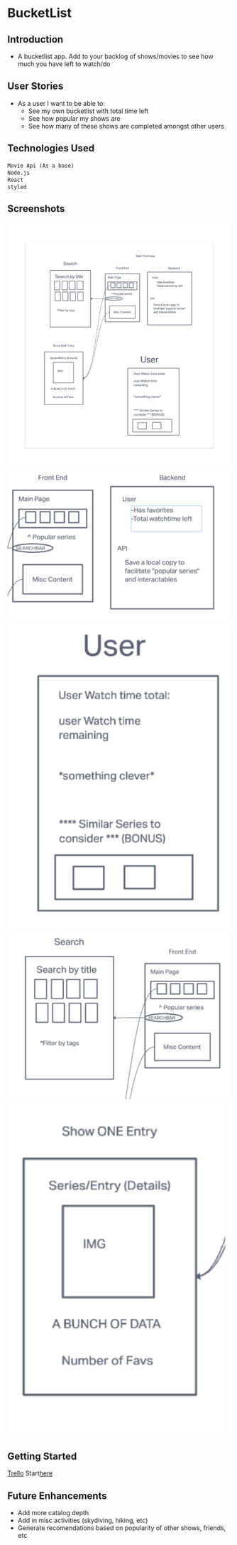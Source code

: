 # BucketList

## Introduction
- A bucketlist app. Add to your backlog of shows/movies to see how much you have left to watch/do
## User Stories
    
- As a user I want to be able to:
    - See my own bucketlist with total time left
    - See how popular my shows are
    - See how many of these shows are completed amongst other users

## Technologies Used
    Movie Api (As a base)
    Node.js
    React
    styled


## Screenshots
![Overview](./readmeimg/overview.png)
![Front and Back General](./readmeimg/FrontAndBack.png)
![User Page](./readmeimg/User.png)
![Search Page](./readmeimg/Search.png)
![Show Page](./readmeimg/Show.png)

## Getting Started

[Trello](https://trello.com/b/xBeIjV7q/project3bl)
Start[here](https://precious-capybara-c43215.netlify.app/)

## Future Enhancements
- Add more catalog depth
- Add in misc activities (skydiving, hiking, etc)
- Generate recomendations based on popularity of other shows, friends, etc